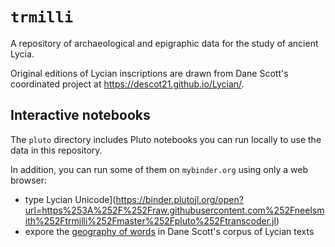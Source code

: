 # `trmilli`

A repository of archaeological and epigraphic data for the study of ancient Lycia.

Original editions of Lycian inscriptions are drawn from Dane Scott's coordinated project at <https://descot21.github.io/Lycian/>.


## Interactive notebooks

The `pluto` directory includes Pluto notebooks you can run locally to use the data in this repository.  

In addition, you can run some of them on `mybinder.org` using only a web browser:


- type Lycian Unicode](https://binder.plutojl.org/open?url=https%253A%252F%252Fraw.githubusercontent.com%252Fneelsmith%252Ftrmilli%252Fmaster%252Fpluto%252Ftranscoder.jl) 
- expore the [geography of words](https://binder.plutojl.org/open?url=https%253A%252F%252Fraw.githubusercontent.com%252Fneelsmith%252Ftrmilli%252Fmaster%252Fpluto%252Fwordsites.jl) in Dane Scott's corpus of Lycian texts